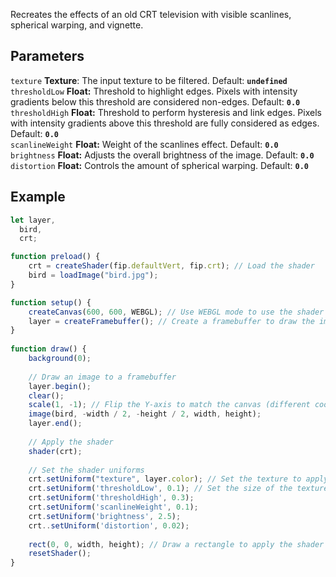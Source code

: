 Recreates the effects of an old CRT television with visible scanlines, spherical warping, and vignette.

## Parameters
`texture` **Texture**: The input texture to be filtered. Default: **`undefined`**
<br>
`thresholdLow` **Float:** Threshold to highlight edges. Pixels with intensity gradients below this threshold are considered non-edges. Default: **`0.0`**
<br>
`thresholdHigh` **Float:** Threshold to perform hysteresis and link edges. Pixels with intensity gradients above this threshold are fully considered as edges. Default: **`0.0`**
<br>
`scanlineWeight` **Float:** Weight of the scanlines effect. Default: **`0.0`**
<br>
`brightness` **Float:** Adjusts the overall brightness of the image. Default: **`0.0`**
<br>
`distortion` **Float:** Controls the amount of spherical warping. Default: **`0.0`**

## Example
```javascript hl_lines="29 30 31 32 33 34"
let layer,
  bird,
  crt;

function preload() {
    crt = createShader(fip.defaultVert, fip.crt); // Load the shader
    bird = loadImage("bird.jpg");
}

function setup() {
    createCanvas(600, 600, WEBGL); // Use WEBGL mode to use the shader
    layer = createFramebuffer(); // Create a framebuffer to draw the image onto
}
  
function draw() {
    background(0);
    
    // Draw an image to a framebuffer 
    layer.begin();
    clear();
    scale(1, -1); // Flip the Y-axis to match the canvas (different coordinate system in framebuffer)
    image(bird, -width / 2, -height / 2, width, height);
    layer.end();
    
    // Apply the shader
    shader(crt);
    
    // Set the shader uniforms
    crt.setUniform("texture", layer.color); // Set the texture to apply the shader to
    crt.setUniform('thresholdLow', 0.1); // Set the size of the texture used
    crt.setUniform('thresholdHigh', 0.3);
    crt.setUniform('scanlineWeight', 0.1);
    crt.setUniform('brightness', 2.5);
    crt..setUniform('distortion', 0.02);
    
    rect(0, 0, width, height); // Draw a rectangle to apply the shader to
    resetShader(); 
}
```
